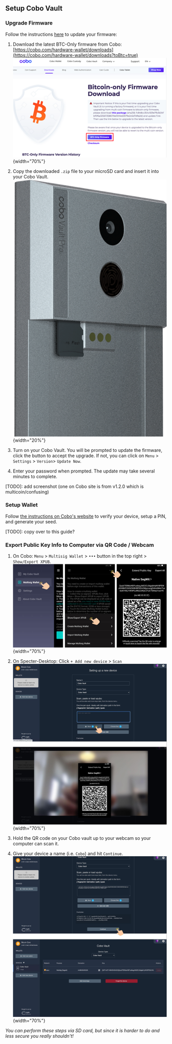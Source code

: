 ## Setup Cobo Vault

### Upgrade Firmware
Follow the instructions [here](https://support.cobo.com/hc/en-us/articles/360046064053-Upgrading-Firmware) to update your firmware:

1. Download the latest BTC-Only firmware from Cobo:  
[https://cobo.com/hardware-wallet/downloads](https://cobo.com/hardware-wallet/downloads?toBtc=true)  
![](./assets/img/setup-cobo-download-firmware.png){width="70%"}

1. Copy the downloaded `.zip` file to your microSD card and insert it into your Cobo Vault.  
![](./assets/img/setup-cobo-insert-sd.png){width="20%"}

1. Turn on your Cobo Vault.
You will be prompted to update the firmware, click the button to accept the upgrade.
If not, you can click on `Menu` > `Settings` > `Version`> `Update Now`.

1. Enter your password when prompted. The update may take several minutes to complete.

[TODO]: add screenshot (one on Cobo site is from v1.2.0 which is multicoin/confusing)

### Setup Wallet
Follow [the instructions on Cobo's website](https://support.cobo.com/hc/en-us/articles/360045490014-Getting-started-in-5-steps) to verify your device, setup a PIN, and generate your seed.

[TODO]: copy over to this guide?

### Export Public Key Info to Computer via QR Code / Webcam
1. On Cobo: `Menu` > `Multisig Wallet` > `•••` button in the top right > `Show/Export XPUB`.  
![](./assets/img/setup-cobo-export-pubkey.jpg){width="70%"}

1. On Specter-Desktop: Click `+ Add new device` > `Scan`  
![](./assets/img/setup-cobo-specter-scan.jpg){width="70%"}

1. Hold the QR code on your Cobo vault up to your webcam so your computer can scan it.

1. Give your device a name (i.e. `Cobo`) and hit `Continue`.  
![](./assets/img/setup-cobo-specter-scanned.jpg){width="70%"}

_You can perform these steps via SD card, but since it is harder to do and less secure you really shouldn't!_

